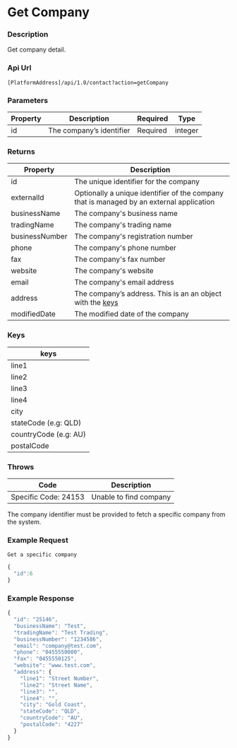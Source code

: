 # Get Company

### Description

Get company detail.

### Api Url

`[PlatformAddress]/api/1.0/contact?action=getCompany`

### Parameters

| Property | Description | Required | Type |
| ---| --- | --- | --- |
| id | The company’s identifier | Required | integer |

### Returns

| Property | Description |
|----------------|------------------------------------------------------------------------------------------|
| id             | The unique identifier for the company                                                    |
| externalId     | Optionally a unique identifier of the company that is managed by an external application |
| businessName   | The company's business name                                                              |
| tradingName    | The company's trading name                                                               |
| businessNumber | The company's registration number                                                        |
| phone          | The company's phone number                                                               |
| fax            | The company's fax number                                                                 |
| website        | The company's website                                                                    |
| email          | The company's email address                                                              |
| address        | The company’s address. This is an an object with the [keys](get-company.md#keys)         |
| modifiedDate   | The modified date of the company                                                         |

### Keys

| keys |
|------|
| line1 |  
| line2 | 
| line3 | 
| line4 | 
| city | 
| stateCode (e.g: QLD) | 
| countryCode (e.g: AU) | 
| postalCode | 

### Throws

| Code | Description |
|----------|-------------|
| Specific Code: 24153 | Unable to find company |

The company identifier must be provided to fetch a specific company from the system.

### Example Request

`Get a specific company`

```javascript
{ 
  "id":6
}
```

### Example Response

```javascript
{
  "id": "25146",
  "businessName": "Test",
  "tradingName": "Test Trading",
  "businessNumber": "1234586",
  "email": "company@test.com",
  "phone": "0455550000",
  "fax": "0455550125",
  "website": "www.test.com",
  "address": {
    "line1": "Street Number",
    "line2": "Street Name",
    "line3": "",
    "line4": "",
    "city": "Gold Coast",
    "stateCode": "QLD",
    "countryCode": "AU",
    "postalCode": "4227"
  }
}
```
